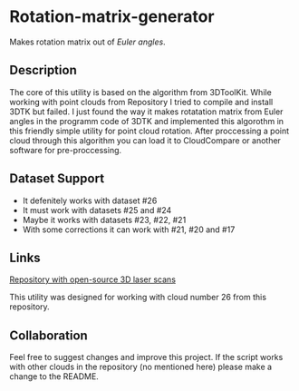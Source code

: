 # Rotation-matrix-generator

Makes rotation matrix out of *Euler angles*.
  
## Description

The core of this utility is based on the algorithm from 3DToolKit. While working with point clouds from Repository I tried to compile and install 3DTK but failed. I just found the way it makes rotatation matrix from Euler angles in the programm code of 3DTK and implemented this algorothm in this friendly simple utility for point cloud rotation. After proccessing a point cloud through this algorithm you can load it to CloudCompare or another software for pre-proccessing.

## Dataset Support

 - It defenitely works with dataset #26  
 - It must work with datasets #25 and #24   
 - Maybe it works with datasets #23, #22, #21  
 - With some corrections it can work with #21, #20 and #17

## Links

[Repository with open-source 3D laser scans](http://kos.informatik.uni-osnabrueck.de/3Dscans/)

This utility was designed for working with cloud number 26 from this repository.  

## Collaboration

Feel free to suggest changes and improve this project. If the script works with other clouds in the repository (no mentioned here) please make a change to the README.
